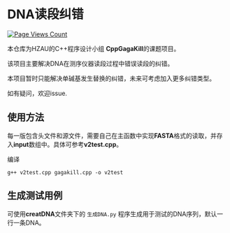 # DNA读段纠错

[![Page Views Count](https://badges.toozhao.com/badges/01JVDW9QFDMFT9AS0HZK1EHQHE/green.svg)](https://badges.toozhao.com/stats/01JVDW9QFDMFT9AS0HZK1EHQHE "Get your own page views count badge on badges.toozhao.com")

本仓库为HZAU的C++程序设计小组 **CppGagaKill**的课题项目。

该项目主要解决DNA在测序仪器读段过程中错误读段的纠错。

本项目暂时只能解决单碱基发生替换的纠错，未来可考虑加入更多纠错类型。

如有疑问，欢迎issue.

## 使用方法

每一版包含头文件和源文件，需要自己在主函数中实现**FASTA**格式的读取，并存入**input**数组中。具体可参考**v2test.cpp**。

编译

`g++ v2test.cpp gagakill.cpp -o v2test`

## 生成测试用例

可使用**creatDNA**文件夹下的 `生成DNA.py` 程序生成用于测试的DNA序列，默认一行一条DNA。
